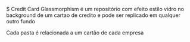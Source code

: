 $ Credit Card Glassmorphism é um repositório com efeito estilo vidro no background de um cartao de credito e pode ser replicado em qualquer outro fundo


Cada pasta é relacionada a um cartão de cada empresa





























